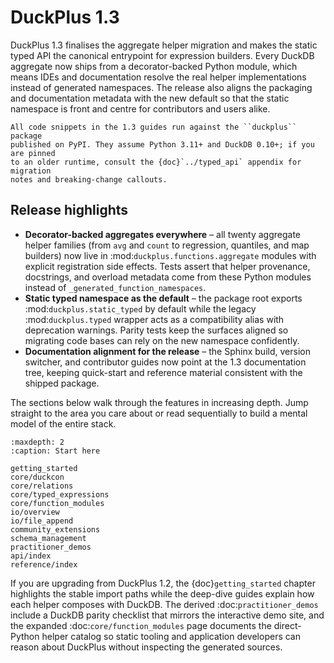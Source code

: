 # DuckPlus 1.3

DuckPlus 1.3 finalises the aggregate helper migration and makes the static typed
API the canonical entrypoint for expression builders. Every DuckDB aggregate now
ships from a decorator-backed Python module, which means IDEs and documentation
resolve the real helper implementations instead of generated namespaces. The
release also aligns the packaging and documentation metadata with the new
default so that the static namespace is front and centre for contributors and
users alike.

```{tip}
All code snippets in the 1.3 guides run against the ``duckplus`` package
published on PyPI. They assume Python 3.11+ and DuckDB 0.10+; if you are pinned
to an older runtime, consult the {doc}`../typed_api` appendix for migration
notes and breaking-change callouts.
```

## Release highlights

- **Decorator-backed aggregates everywhere** – all twenty aggregate helper
  families (from `avg` and `count` to regression, quantiles, and map builders)
  now live in :mod:`duckplus.functions.aggregate` modules with explicit
  registration side effects. Tests assert that helper provenance, docstrings,
  and overload metadata come from these Python modules instead of
  `_generated_function_namespaces`.
- **Static typed namespace as the default** – the package root exports
  :mod:`duckplus.static_typed` by default while the legacy :mod:`duckplus.typed`
  wrapper acts as a compatibility alias with deprecation warnings. Parity tests
  keep the surfaces aligned so migrating code bases can rely on the new
  namespace confidently.
- **Documentation alignment for the release** – the Sphinx build, version
  switcher, and contributor guides now point at the 1.3 documentation tree,
  keeping quick-start and reference material consistent with the shipped
  package.

The sections below walk through the features in increasing depth. Jump straight
to the area you care about or read sequentially to build a mental model of the
entire stack.

```{toctree}
:maxdepth: 2
:caption: Start here

getting_started
core/duckcon
core/relations
core/typed_expressions
core/function_modules
io/overview
io/file_append
community_extensions
schema_management
practitioner_demos
api/index
reference/index
```

If you are upgrading from DuckPlus 1.2, the {doc}`getting_started` chapter
highlights the stable import paths while the deep-dive guides explain how each
helper composes with DuckDB. The derived :doc:`practitioner_demos` include a
DuckDB parity checklist that mirrors the interactive demo site, and the
expanded :doc:`core/function_modules` page documents the direct-Python helper
catalog so static tooling and application developers can reason about DuckPlus
without inspecting the generated sources.
